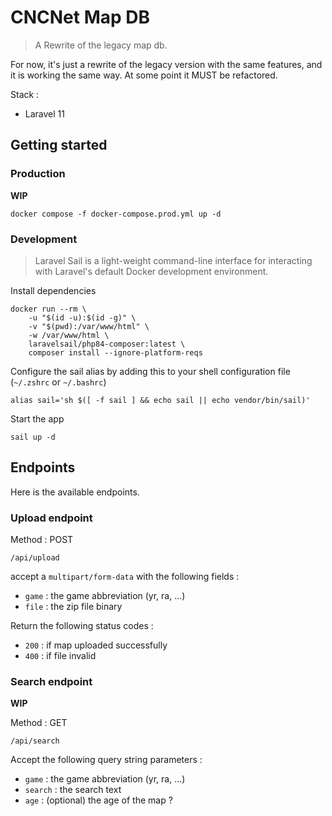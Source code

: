# CNCNet Map DB

> A Rewrite of the legacy map db.

For now, it's just a rewrite of the legacy version with the same features, and it is working the same way. At some point it MUST be refactored.

Stack :
- Laravel 11

## Getting started

### Production

**WIP**

```
docker compose -f docker-compose.prod.yml up -d
```

### Development

> Laravel Sail is a light-weight command-line interface for interacting with Laravel's default Docker development environment.

Install dependencies
```
docker run --rm \
    -u "$(id -u):$(id -g)" \
    -v "$(pwd):/var/www/html" \
    -w /var/www/html \
    laravelsail/php84-composer:latest \
    composer install --ignore-platform-reqs
```

Configure the sail alias by adding this to your shell configuration file (`~/.zshrc` or `~/.bashrc`)
```
alias sail='sh $([ -f sail ] && echo sail || echo vendor/bin/sail)'
```

Start the app
```
sail up -d
```

## Endpoints

Here is the available endpoints.

### Upload endpoint 

Method : POST
```
/api/upload
```

accept a `multipart/form-data` with the following fields :
- `game` : the game abbreviation (yr, ra, ...)
- `file` : the zip file binary

Return the following status codes :
- `200` : if map uploaded successfully
- `400` : if file invalid

### Search endpoint

**WIP**

Method : GET
```
/api/search
```

Accept the following query string parameters :
- `game` : the game abbreviation (yr, ra, ...)
- `search` : the search text
- `age` : (optional) the age of the map ?